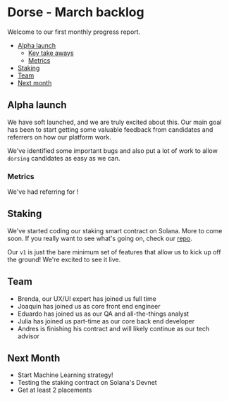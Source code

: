 # Dorse - March backlog

Welcome to our first monthly progress report.

- [Alpha launch](#alpha-launch)
  - [Key take aways](#key-takeaways)
  - [Metrics](#metrics)
- [Staking](#staking)
- [Team](#team)
- [Next month](#next-month)

## Alpha launch

We have soft launched, and we are truly excited about this. Our main goal has been
to start getting some valuable feedback from candidates and referrers on how our
platform work.

We've identified some important bugs and also put a lot of work to allow `dorsing`
candidates as easy as we can.

### Metrics

We've had <NAME OF REFERRER> referring <NAME OF CANDIDATE> for <ROLE>!

## Staking

We've started coding our staking smart contract on Solana. More to come soon.
If you really want to see what's going on, check our [repo](https://github.com/madrugada-labs/staking-v1.git).

Our `v1` is just the bare minimum set of features that allow us to kick up off
the ground! We're excited to see it live.

## Team

- Brenda, our UX/UI expert has joined us full time
- Joaquin has joined us as core front end engineer
- Eduardo has joined us as our QA and all-the-things analyst
- Julia has joined us part-time as our core back end developer
- Andres is finishing his contract and will likely continue
  as our tech advisor

## Next Month

- Start Machine Learning strategy!
- Testing the staking contract on Solana's Devnet
- Get at least 2 placements
